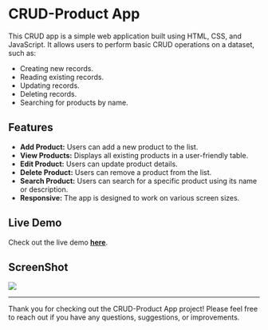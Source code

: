 # CRUD-Product App
This CRUD app is a simple web application built using HTML, CSS, and JavaScript. It allows users to perform basic CRUD operations on a dataset, such as:
<ul>
  <li>Creating new records.</li>
  <li>Reading existing records.</li>
  <li>Updating records.</li>
  <li>Deleting records.</li>
  <li>Searching for products by name.</li>
</ul>

## Features
<ul>
  <li><b>Add Product:</b> Users can add a new product to the list.</li>
  <li><b>View Products:</b> Displays all existing products in a user-friendly table.</li>
  <li><b>Edit Product:</b> Users can update product details.</li>
  <li><b>Delete Product:</b> Users can remove a product from the list.</li>
  <li><b>Search Product:</b> Users can search for a specific product using its name or description.</li>
  <li><b>Responsive:</b> The app is designed to work on various screen sizes.</li>
</ul>

## Live Demo
Check out the live demo **[here](https://esraaalzoghby.github.io/CRUD-Project/)**.

## ScreenShot
<img src= https://github.com/user-attachments/assets/2b37e152-970f-43f4-918f-636d5e77f608>
<hr>

Thank you for checking out the CRUD-Product App project! Please feel free to reach out if you have any questions, suggestions, or improvements. 


